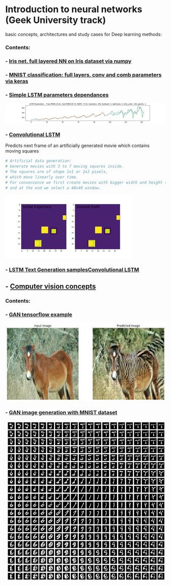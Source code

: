 # Introduction to neural networks (Geek University track)

basic concepts, architectures and study cases for Deep learning methods:

### Contents: 

### - [Iris net. full layered NN on Iris dataset via numpy](https://github.com/Nickel-nc/GU_Introduction_To_Neural_Networks/blob/master/FCN%2C%20CNN/Iris_net.ipynb)

### - [MNIST classification: full layers, conv and comb parameters via keras](https://github.com/Nickel-nc/GU_Introduction_To_Neural_Networks/blob/master/FCN%2C%20CNN/MNIST_classifier.ipynb)

### - [Simple LSTM parameters dependances](https://github.com/Nickel-nc/GU_Introduction_To_Neural_Networks/blob/master/LSTM%20models/LSTM_airplane_dataset.ipynb)

<img src="figures/simple_lstm.gif" alt="Conv LSTM example"/>

### - [Convolutional LSTM](https://github.com/Nickel-nc/GU_Introduction_To_Neural_Networks/blob/master/FCN%2C%20CNN/keras_elements.ipynb)

Predicts next frame of an artificially generated movie which contains moving squares

```bibtex
# Artificial data generation:
# Generate movies with 3 to 7 moving squares inside.
# The squares are of shape 1x1 or 2x2 pixels,
# which move linearly over time.
# For convenience we first create movies with bigger width and height (80x80)
# and at the end we select a 40x40 window.
```

<img src="figures/Conv_LSTM_result.gif" alt="Conv LSTM example" width="400"/>

### - [LSTM Text Generation samplesConvolutional LSTM](https://github.com/Nickel-nc/GU_Introduction_To_Neural_Networks/tree/master/LSTM%20models)

## - [Computer vision concepts](https://github.com/Nickel-nc/GU_Introduction_To_Neural_Networks/tree/master/object%20detection%20and%20cv)

### Contents:

### - [GAN tensorflow example](https://github.com/Nickel-nc/GU_Introduction_To_Neural_Networks/blob/master/object%20detection%20and%20cv/GAN%20tf%20example/gan%20example.ipynb)

<img src="object detection and cv/GAN tf example/figures/example.png" alt="task load" width="800"/>

### - [GAN image generation with MNIST dataset](https://github.com/Nickel-nc/GU_Introduction_To_Neural_Networks/blob/master/object%20detection%20and%20cv/GAN%20MNIST%20image%20generator/GAN%20Image%20generator.ipynb)

<img src="object detection and cv/GAN MNIST image generator/figures/gan_mnist.png" alt="task load" width="800"/>





